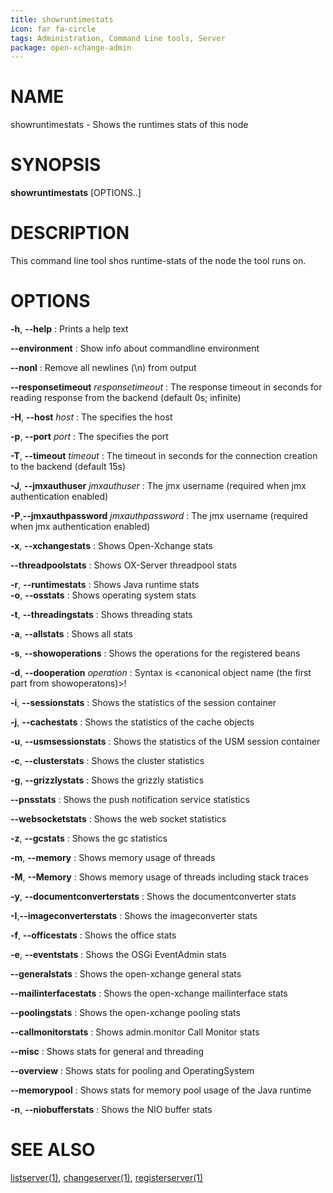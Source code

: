 ```yaml
---
title: showruntimestats
icon: far fa-circle
tags: Administration, Command Line tools, Server
package: open-xchange-admin
---
```


# NAME

showruntimestats - Shows the runtimes stats of this node

# SYNOPSIS

**showruntimestats** [OPTIONS..]

# DESCRIPTION

This command line tool shos runtime-stats of the node the tool runs on.

# OPTIONS

**-h**, **--help**
: Prints a help text

**--environment**
: Show info about commandline environment

**--nonl**
: Remove all newlines (\n) from output

**--responsetimeout** *responsetimeout*
: The response timeout in seconds for reading response from the backend (default 0s; infinite)

**-H**, **--host** *host*
: The specifies the host
          
**-p**, **--port** *port*
: The specifies the port

**-T**, **--timeout** *timeout*
: The timeout in seconds for the connection creation to the backend (default 15s)

**-J**, **--jmxauthuser** *jmxauthuser*
: The jmx username (required when jmx authentication enabled)

**-P**,**--jmxauthpassword** *jmxauthpassword*
: The jmx username (required when jmx authentication enabled)

**-x**, **--xchangestats**
: Shows Open-Xchange stats
    
**--threadpoolstats**
: Shows OX-Server threadpool stats

**-r**, **--runtimestats**
: Shows Java runtime stats    
**-o**, **--osstats**
: Shows operating system stats

**-t**, **--threadingstats**
: Shows threading stats
       
**-a**, **--allstats**
: Shows all stats
             
**-s**, **--showoperations**
: Shows the operations for the registered beans

**-d**, **--dooperation** *operation* 
: Syntax is <canonical object name (the first part from showoperatons)>!<operationname>

**-i**, **--sessionstats**
: Shows the statistics of the session container

**-j**, **--cachestats**
: Shows the statistics of the cache objects

**-u**, **--usmsessionstats**
: Shows the statistics of the USM session container

**-c**, **--clusterstats**
: Shows the cluster statistics

**-g**, **--grizzlystats**
: Shows the grizzly statistics

**--pnsstats**
: Shows the push notification service statistics

**--websocketstats**
: Shows the web socket statistics

**-z**, **--gcstats**
: Shows the gc statistics
     
**-m**, **--memory**
: Shows memory usage of threads

**-M**, **--Memory**
: Shows memory usage of threads including stack traces

**-y**, **--documentconverterstats**
: Shows the documentconverter stats

**-I**,**--imageconverterstats**
: Shows the imageconverter stats

**-f**, **--officestats**
: Shows the office stats
      
**-e**, **--eventstats**
: Shows the OSGi EventAdmin stats

**--generalstats**
: Shows the open-xchange general stats

**--mailinterfacestats**
: Shows the open-xchange mailinterface stats

**--poolingstats**
: Shows the open-xchange pooling stats

**--callmonitorstats**
: Shows admin.monitor Call Monitor stats

**--misc**
: Shows stats for general and threading

**--overview**
: Shows stats for pooling and OperatingSystem

**--memorypool**
: Shows stats for memory pool usage of the Java runtime

**-n**, **--niobufferstats**
: Shows the NIO buffer stats
  

# SEE ALSO

[listserver(1)](listserver), [changeserver(1)](changeserver), [registerserver(1)](registerserver)
